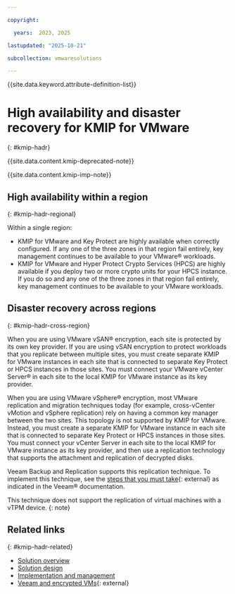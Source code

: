 ```yaml
---

copyright:

  years:  2023, 2025

lastupdated: "2025-10-21"

subcollection: vmwaresolutions

---
```


{{site.data.keyword.attribute-definition-list}}

# High availability and disaster recovery for KMIP for VMware
{: #kmip-hadr}



{{site.data.content.kmip-deprecated-note}}

{{site.data.content.kmip-imp-note}}

## High availability within a region
{: #kmip-hadr-regional}

Within a single region:

* KMIP for VMware and Key Protect are highly available when correctly configured. If any one of the three zones in that region fail entirely, key management continues to be available to your VMware® workloads.
* KMIP for VMware and Hyper Protect Crypto Services (HPCS) are highly available if you deploy two or more crypto units for your HPCS instance. If you do so and any one of the three zones in that region fail entirely, key management continues to be available to your VMware workloads.

## Disaster recovery across regions
{: #kmip-hadr-cross-region}

When you are using VMware vSAN® encryption, each site is protected by its own key provider. If you are using vSAN encryption to protect workloads that you replicate between multiple sites, you must create separate KMIP for VMware instances in each site that is connected to separate Key Protect or HPCS instances in those sites. You must connect your VMware vCenter Server® in each site to the local KMIP for VMware instance as its key provider.

When you are using VMware vSphere® encryption, most VMware replication and migration techniques today (for example, cross-vCenter vMotion and vSphere replication) rely on having a common key manager between the two sites. This topology is not supported by KMIP for VMware. Instead, you must create a separate KMIP for VMware instance in each site that is connected to separate Key Protect or HPCS instances in those sites. You must connect your vCenter Server in each site to the local KMIP for VMware instance as its key provider, and then use a replication technology that supports the attachment and replication of decrypted disks.

Veeam Backup and Replication supports this replication technique. To implement this technique, see the [steps that you must take](https://helpcenter.veeam.com/docs/backup/vsphere/encrypted_vms_backup.html?ver=120){: external} as indicated in the Veeam® documentation.

This technique does not support the replication of virtual machines with a vTPM device.
{: note}

## Related links
{: #kmip-hadr-related}

* [Solution overview](/docs/vmwaresolutions?topic=vmwaresolutions-kmip-overview)
* [Solution design](/docs/vmwaresolutions?topic=vmwaresolutions-kmip-design)
* [Implementation and management](/docs/vmwaresolutions?topic=vmwaresolutions-kmip-implementation)
* [Veeam and encrypted VMs](https://helpcenter.veeam.com/docs/backup/vsphere/encrypted_vms_backup.html?ver=120){: external}
